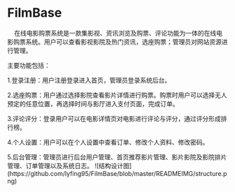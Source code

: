 # FilmBase
&nbsp;&nbsp;&nbsp;&nbsp;在线电影购票系统是一款集影视、资讯浏览及购票、评论功能为一体的在线电影购票系统。用户可以查看影视影院及热门资讯，选座购票；管理员对网站资源进行管理。<br>

主要功能包括：
<p>1.登录注册：用户注册登录进入首页，管理员登录系统后台。
<p>2.选座购票：用户通过选择影院查看影片详情进行购票。购票时用户可以选择无人预定的任意位置，再选择时间与影厅进入支付页面，完成订单。
<p>3.评论评分：登录用户可以在电影详情页对电影进行评论与评分，通过评分形成排行榜。
<p>4.个人设置：用户可以在个人设置中查看订单、修改个人资料、修改密码。
<p>5.后台管理：管理员进行后台用户管理、首页推荐影片管理、影片影院及影院排片管理、订单管理以及系统日志。
![结构设计图](https://github.com/lyfing95/FilmBase/blob/master/READMEIMG/structure.png)
